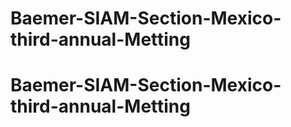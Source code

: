 # Baemer-SIAM-Section-Mexico-third-annual-Metting
# Baemer-SIAM-Section-Mexico-third-annual-Metting
